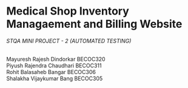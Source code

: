 # Medical Shop Inventory Managaement and Billing Website

*STQA MINI PROJECT - 2 (AUTOMATED TESTING)* <br><br>

Mayuresh Rajesh Dindorkar   BECOC320 <br>
Piyush Rajendra Chaudhari   BECOC311 <br>
Rohit Balasaheb Bangar      BECOC306  <br>
Shalakha Vijaykumar Bang    BECOC305  <br>
